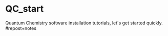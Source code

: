 # QC_start
Quantum Chemistry software installation tutorials, let's get started quickly. #repost+notes
